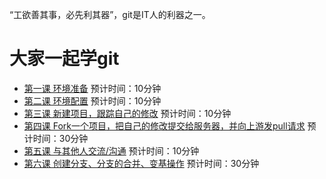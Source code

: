 “工欲善其事，必先利其器”，git是IT人的利器之一。

# 大家一起学git

* [第一课 环境准备](1/README.md) 预计时间：10分钟
* [第二课 环境配置](2/README.md) 预计时间：10分钟
* [第三课 新建项目，跟踪自己的修改](3/README.md) 预计时间：10分钟
* [第四课 Fork一个项目，把自己的修改提交给服务器，并向上游发pull请求](4/README.md) 预计时间：30分钟 
* [第五课 与其他人交流/沟通](5/README.md) 预计时间：10分钟
* [第六课 创建分支、分支的合并、变基操作](6/README.md) 预计时间：30分钟
